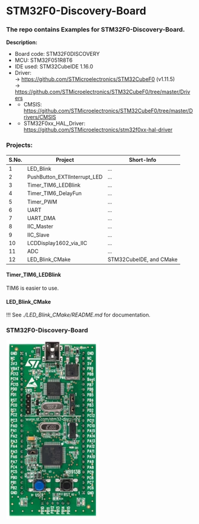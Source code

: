# STM32F0-Discovery-Board
### The repo contains Examples for STM32F0-Discovery-Board.

**Description:**
- Board code: STM32F0DISCOVERY
- MCU: STM32F051R8T6
- IDE used: STM32CubeIDE 1.16.0
- Driver:  
-> https://github.com/STMicroelectronics/STM32CubeF0 (v1.11.5)  
-> https://github.com/STMicroelectronics/STM32CubeF0/tree/master/Drivers
- - CMSIS: https://github.com/STMicroelectronics/STM32CubeF0/tree/master/Drivers/CMSIS
- - STM32F0xx_HAL_Driver: https://github.com/STMicroelectronics/stm32f0xx-hal-driver

### Projects:
| S.No. | Project                      | Short-Info              |
| ----- | ---------------------------- | ----------------------- |
| 1     | LED_Blink                    | ...                     |
| 2     | PushButton_EXTIInterrupt_LED | ...                     |
| 3     | Timer_TIM6_LEDBlink          | ...                     |
| 4     | Timer_TIM6_DelayFun          | ...                     |
| 5     | Timer_PWM                    | ...                     |
| 6     | UART                         | ...                     |
| 7     | UART_DMA                     | ...                     |
| 8     | IIC_Master                   | ...                     |
| 9     | IIC_Slave                    | ...                     |
| 10    | LCDDisplay1602_via_IIC       | ...                     |
| 11    | ADC                          | ...                     |
| 12    | LED_Blink_CMake              | STM32CubeIDE, and CMake |

#### Timer_TIM6_LEDBlink
TIM6 is easier to use.

#### LED_Blink_CMake
!!! See *./LED_Blink_CMake/README.md* for documentation.

### STM32F0-Discovery-Board
<img src="z_docs/stm32f0discovery.png" alt="STM32F0-Discovery-Board" style="width:250px;"/>
